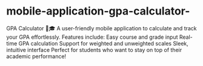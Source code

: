 # mobile-application-gpa-calculator-
GPA Calculator 📱🎓 A user-friendly mobile application to calculate and track your GPA effortlessly. Features include:  Easy course and grade input Real-time GPA calculation Support for weighted and unweighted scales Sleek, intuitive interface Perfect for students who want to stay on top of their academic performance!
